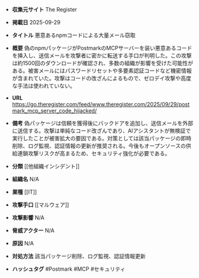 - **収集元サイト**
The Register

- **掲載日**
2025-09-29

- **タイトル**
悪意あるnpmコードによる大量メール窃取

- **概要**
偽のnpmパッケージがPostmarkのMCPサーバーを装い悪意あるコードを挿入し、送信メールを攻撃者に密かに転送する手口が判明した。この攻撃は約1500回のダウンロードが確認され、多数の組織が影響を受けた可能性がある。被害メールにはパスワードリセットや多要素認証コードなど機密情報が含まれていた。攻撃はコードの改ざんによるもので、ゼロデイ攻撃や高度な手法は使われていない。

- **URL**
https://go.theregister.com/feed/www.theregister.com/2025/09/29/postmark_mcp_server_code_hijacked/

- **備考**
偽パッケージは信頼を獲得後にバックドアを追加し、送信メールを外部に送信する。攻撃は単純なコード改ざんであり、AIアシスタントが無検証で実行したことが被害拡大の要因である。対策としては該当パッケージの即時削除、ログ監視、認証情報の更新が推奨される。今後もオープンソースの供給連鎖攻撃リスクが高まるため、セキュリティ強化が必要である。

- **分類**
[[他組織インシデント]]

- **組織名**
N/A

- **業種**
[[IT]]

- **攻撃手口**
[[マルウェア]]

- **攻撃影響**
N/A

- **脅威アクター**
N/A

- **原因**
N/A

- **対処方法**
該当パッケージ削除、ログ監視、認証情報更新

- **ハッシュタグ**
#Postmark #MCP #セキュリティ
